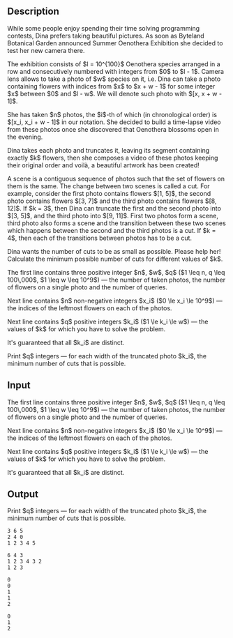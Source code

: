 ## Description

<div><p>While some people enjoy spending their time solving programming contests, Dina prefers taking beautiful pictures. As soon as Byteland Botanical Garden announced Summer Oenothera Exhibition she decided to test her new camera there.</p><p>The exhibition consists of $l = 10^{100}$ Oenothera species arranged in a row and consecutively numbered with integers from $0$ to $l - 1$. Camera lens allows to take a photo of $w$ species on it, i.e. Dina can take a photo containing flowers with indices from $x$ to $x + w - 1$ for some integer $x$ between $0$ and $l - w$. We will denote such photo with $[x, x + w - 1]$.</p><p>She has taken $n$ photos, the $i$-th of which (in chronological order) is $[x_i, x_i + w - 1]$ in our notation. She decided to build a time-lapse video from these photos once she discovered that Oenothera blossoms open in the evening. </p><p>Dina takes each photo and truncates it, leaving its segment containing exactly $k$ flowers, then she composes a video of these photos keeping their original order and voilà, a beautiful artwork has been created!</p><p>A scene is a contiguous sequence of photos such that the set of flowers on them is the same. The change between two scenes is called a <span class="tex-font-style-it">cut</span>. For example, consider the first photo contains flowers $[1, 5]$, the second photo contains flowers $[3, 7]$ and the third photo contains flowers $[8, 12]$. If $k = 3$, then Dina can truncate the first and the second photo into $[3, 5]$, and the third photo into $[9, 11]$. First two photos form a scene, third photo also forms a scene and the transition between these two scenes which happens between the second and the third photos is a cut. If $k = 4$, then each of the transitions between photos has to be a cut.</p><p>Dina wants the number of cuts to be as small as possible. Please help her! Calculate the minimum possible number of cuts for different values of $k$.</p></div><div class="input-specification"><p>The first line contains three positive integer $n$, $w$, $q$ ($1 \leq n, q \leq 100\,000$, $1 \leq w \leq 10^9$)&nbsp;— the number of taken photos, the number of flowers on a single photo and the number of queries.</p><p>Next line contains $n$ non-negative integers $x_i$ ($0 \le x_i \le 10^9$)&nbsp;— the indices of the leftmost flowers on each of the photos.</p><p>Next line contains $q$ positive integers $k_i$ ($1 \le k_i \le w$)&nbsp;— the values of $k$ for which you have to solve the problem.</p><p>It's guaranteed that all $k_i$ are distinct.</p></div><div class="output-specification"><p>Print $q$ integers&nbsp;— for each width of the truncated photo $k_i$, the minimum number of cuts that is possible.</p></div>

## Input

<p>The first line contains three positive integer $n$, $w$, $q$ ($1 \leq n, q \leq 100\,000$, $1 \leq w \leq 10^9$)&nbsp;— the number of taken photos, the number of flowers on a single photo and the number of queries.</p><p>Next line contains $n$ non-negative integers $x_i$ ($0 \le x_i \le 10^9$)&nbsp;— the indices of the leftmost flowers on each of the photos.</p><p>Next line contains $q$ positive integers $k_i$ ($1 \le k_i \le w$)&nbsp;— the values of $k$ for which you have to solve the problem.</p><p>It's guaranteed that all $k_i$ are distinct.</p>

## Output

<p>Print $q$ integers&nbsp;— for each width of the truncated photo $k_i$, the minimum number of cuts that is possible.</p>





```input1
3 6 5
2 4 0
1 2 3 4 5

```




```input2
6 4 3
1 2 3 4 3 2
1 2 3

```




```output1
0
0
1
1
2

```




```output2
0
1
2

```


